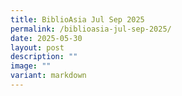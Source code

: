 ```yaml
---
title: BiblioAsia Jul Sep 2025
permalink: /biblioasia-jul-sep-2025/
date: 2025-05-30
layout: post
description: ""
image: ""
variant: markdown
---
```

